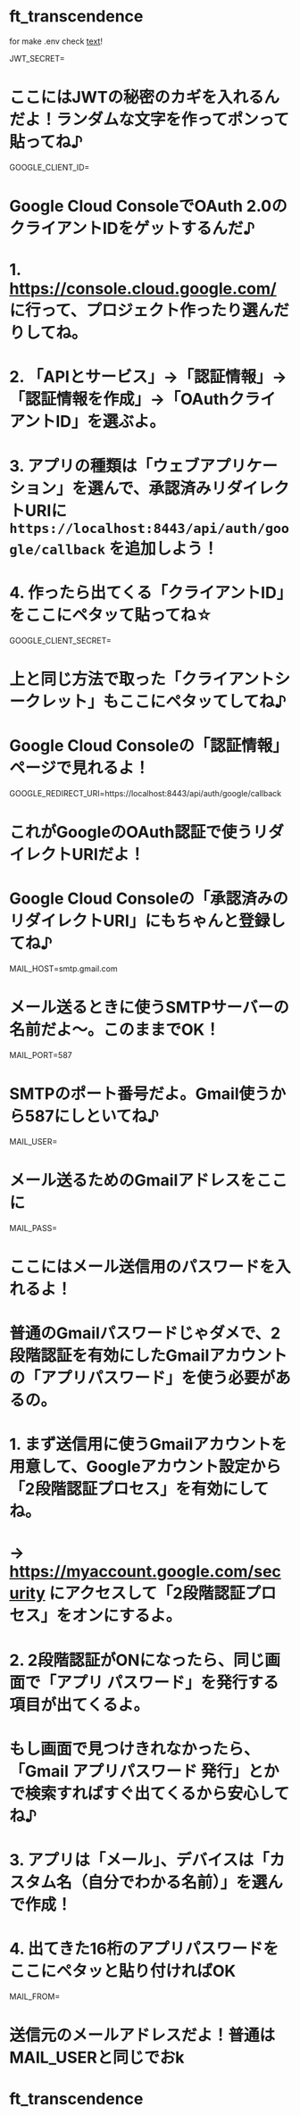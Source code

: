 # ft_transcendence

for make .env
check [text](renameして.envにしてね)!


JWT_SECRET=
# ここにはJWTの秘密のカギを入れるんだよ！ランダムな文字を作ってポンって貼ってね♪

GOOGLE_CLIENT_ID=
# Google Cloud ConsoleでOAuth 2.0のクライアントIDをゲットするんだ♪  
# 1. https://console.cloud.google.com/ に行って、プロジェクト作ったり選んだりしてね。  
# 2. 「APIとサービス」→「認証情報」→「認証情報を作成」→「OAuthクライアントID」を選ぶよ。  
# 3. アプリの種類は「ウェブアプリケーション」を選んで、承認済みリダイレクトURIに `https://localhost:8443/api/auth/google/callback` を追加しよう！  
# 4. 作ったら出てくる「クライアントID」をここにペタッて貼ってね☆

GOOGLE_CLIENT_SECRET=
# 上と同じ方法で取った「クライアントシークレット」もここにペタッてしてね♪  
# Google Cloud Consoleの「認証情報」ページで見れるよ！

GOOGLE_REDIRECT_URI=https://localhost:8443/api/auth/google/callback
# これがGoogleのOAuth認証で使うリダイレクトURIだよ！  
# Google Cloud Consoleの「承認済みのリダイレクトURI」にもちゃんと登録してね♪

MAIL_HOST=smtp.gmail.com
# メール送るときに使うSMTPサーバーの名前だよ〜。このままでOK！

MAIL_PORT=587
# SMTPのポート番号だよ。Gmail使うから587にしといてね♪

MAIL_USER=
# メール送るためのGmailアドレスをここに

MAIL_PASS=
# ここにはメール送信用のパスワードを入れるよ！
# 普通のGmailパスワードじゃダメで、2段階認証を有効にしたGmailアカウントの「アプリパスワード」を使う必要があるの。
# 1. まず送信用に使うGmailアカウントを用意して、Googleアカウント設定から「2段階認証プロセス」を有効にしてね。
#    → https://myaccount.google.com/security にアクセスして「2段階認証プロセス」をオンにするよ。
# 2. 2段階認証がONになったら、同じ画面で「アプリ パスワード」を発行する項目が出てくるよ。
#    もし画面で見つけきれなかったら、「Gmail アプリパスワード 発行」とかで検索すればすぐ出てくるから安心してね♪
# 3. アプリは「メール」、デバイスは「カスタム名（自分でわかる名前）」を選んで作成！
# 4. 出てきた16桁のアプリパスワードをここにペタッと貼り付ければOK

MAIL_FROM=
# 送信元のメールアドレスだよ！普通はMAIL_USERと同じでおk
# ft_transcendence
